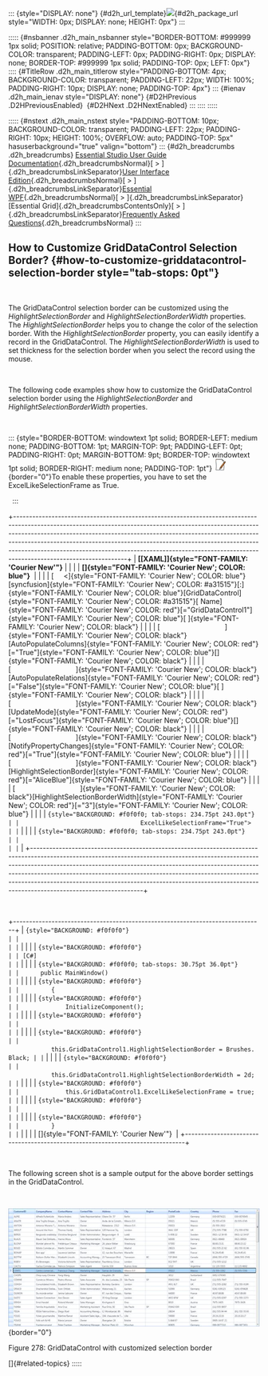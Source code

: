 ::: {style="DISPLAY: none"}
[](ms-xhelp:///?Id=d2h_url_template){#d2h_url_template}![](!package_url!){#d2h_package_url style="WIDTH: 0px; DISPLAY: none; HEIGHT: 0px"}
:::

::::: {#nsbanner .d2h_main_nsbanner style="BORDER-BOTTOM: #999999 1px solid; POSITION: relative; PADDING-BOTTOM: 0px; BACKGROUND-COLOR: transparent; PADDING-LEFT: 0px; PADDING-RIGHT: 0px; DISPLAY: none; BORDER-TOP: #999999 1px solid; PADDING-TOP: 0px; LEFT: 0px"}
:::: {#TitleRow .d2h_main_titlerow style="PADDING-BOTTOM: 4px; BACKGROUND-COLOR: transparent; PADDING-LEFT: 22px; WIDTH: 100%; PADDING-RIGHT: 10px; DISPLAY: none; PADDING-TOP: 4px"}
::: {#ienav .d2h_main_ienav style="DISPLAY: none"}
[](ms-xhelp:///?Id=66593f9b-2465-44fe-8293-d96e89b210ef){#D2HPrevious .D2HPreviousEnabled}  [](ms-xhelp:///?Id=2d3315cd-a9b6-4b71-a45e-b53f794976f1){#D2HNext .D2HNextEnabled}
:::
::::
:::::

::::: {#nstext .d2h_main_nstext style="PADDING-BOTTOM: 10px; BACKGROUND-COLOR: transparent; PADDING-LEFT: 22px; PADDING-RIGHT: 10px; HEIGHT: 100%; OVERFLOW: auto; PADDING-TOP: 5px" hasuserbackground="true" valign="bottom"}
::: {#d2h_breadcrumbs .d2h_breadcrumbs}
[Essential Studio User Guide Documentation](ms-xhelp:///?Id=12457748-09e3-4d74-a240-8e049cedf030){.d2h_breadcrumbsNormal}[ \> ]{.d2h_breadcrumbsLinkSeparator}[User Interface Edition](ms-xhelp:///?Id=c29296b7-531c-413b-a0ec-488ca1f7f669){.d2h_breadcrumbsNormal}[ \> ]{.d2h_breadcrumbsLinkSeparator}[Essential WPF](ms-xhelp:///?Id=7f4f82c5-151c-4262-94d0-75c4626c77bc){.d2h_breadcrumbsNormal}[ \> ]{.d2h_breadcrumbsLinkSeparator}[Essential Grid]{.d2h_breadcrumbsContentsOnly}[ \> ]{.d2h_breadcrumbsLinkSeparator}[Frequently Asked Questions](ms-xhelp:///?Id=f0ba96de-029b-4b3a-8f3e-275c39720dbb){.d2h_breadcrumbsNormal}
:::

## How to Customize GridDataControl Selection Border? {#how-to-customize-griddatacontrol-selection-border style="tab-stops: 0pt"}

 

The GridDataControl selection border can be customized using the *HighlightSelectionBorder* and *HighlightSelectionBorderWidth* properties. The *HighlightSelectionBorder* helps you to change the color of the selection border. With the *HighlightSelectionBorder* property, you can easily identify a record in the GridDataControl. The *HighlightSelectionBorderWidth* is used to set thickness for the selection border when you select the record using the mouse.

 

The following code examples show how to customize the GridDataControl selection border using the *HighlightSelectionBorder* and *HighlightSelectionBorderWidth* properties.

 

::: {style="BORDER-BOTTOM: windowtext 1pt solid; BORDER-LEFT: medium none; PADDING-BOTTOM: 1pt; MARGIN-TOP: 9pt; PADDING-LEFT: 0pt; PADDING-RIGHT: 0pt; MARGIN-BOTTOM: 9pt; BORDER-TOP: windowtext 1pt solid; BORDER-RIGHT: medium none; PADDING-TOP: 1pt"}
![](ImagesExt/image28_3.jpg){border="0"}To enable these properties, you have to set the ExcelLikeSelectionFrame as True.

 
:::

+-----------------------------------------------------------------------------------------------------------------------------------------------------------------------------------------------------------------------------------------------------------------------------------------------------------------------------------------------------------------------------------------------------------------------------------------+
| **[\[XAML\]]{style="FONT-FAMILY: 'Courier New'"}**                                                                                                                                                                                                                                                                                                                                                                                      |
|                                                                                                                                                                                                                                                                                                                                                                                                                                         |
| **[]{style="FONT-FAMILY: 'Courier New'; COLOR: blue"}**                                                                                                                                                                                                                                                                                                                                                                                 |
|                                                                                                                                                                                                                                                                                                                                                                                                                                         |
| [     \<]{style="FONT-FAMILY: 'Courier New'; COLOR: blue"}[syncfusion]{style="FONT-FAMILY: 'Courier New'; COLOR: #a31515"}[:]{style="FONT-FAMILY: 'Courier New'; COLOR: blue"}[GridDataControl]{style="FONT-FAMILY: 'Courier New'; COLOR: #a31515"}[ Name]{style="FONT-FAMILY: 'Courier New'; COLOR: red"}[=\"GridDataControl1\"]{style="FONT-FAMILY: 'Courier New'; COLOR: blue"}[ ]{style="FONT-FAMILY: 'Courier New'; COLOR: black"} |
|                                                                                                                                                                                                                                                                                                                                                                                                                                         |
| [                                 ]{style="FONT-FAMILY: 'Courier New'; COLOR: black"}[AutoPopulateColumns]{style="FONT-FAMILY: 'Courier New'; COLOR: red"}[=\"True\"]{style="FONT-FAMILY: 'Courier New'; COLOR: blue"}[]{style="FONT-FAMILY: 'Courier New'; COLOR: black"}                                                                                                                                                              |
|                                                                                                                                                                                                                                                                                                                                                                                                                                         |
| [                                 ]{style="FONT-FAMILY: 'Courier New'; COLOR: black"}[AutoPopulateRelations]{style="FONT-FAMILY: 'Courier New'; COLOR: red"}[=\"False\"]{style="FONT-FAMILY: 'Courier New'; COLOR: blue"}[ ]{style="FONT-FAMILY: 'Courier New'; COLOR: black"}                                                                                                                                                          |
|                                                                                                                                                                                                                                                                                                                                                                                                                                         |
| [                                 ]{style="FONT-FAMILY: 'Courier New'; COLOR: black"}[UpdateMode]{style="FONT-FAMILY: 'Courier New'; COLOR: red"}[=\"LostFocus\"]{style="FONT-FAMILY: 'Courier New'; COLOR: blue"}[]{style="FONT-FAMILY: 'Courier New'; COLOR: black"}                                                                                                                                                                  |
|                                                                                                                                                                                                                                                                                                                                                                                                                                         |
| [                                 ]{style="FONT-FAMILY: 'Courier New'; COLOR: black"}[NotifyPropertyChanges]{style="FONT-FAMILY: 'Courier New'; COLOR: red"}[=\"True\"]{style="FONT-FAMILY: 'Courier New'; COLOR: blue"}                                                                                                                                                                                                                |
|                                                                                                                                                                                                                                                                                                                                                                                                                                         |
| [                                 ]{style="FONT-FAMILY: 'Courier New'; COLOR: black"}[HighlightSelectionBorder]{style="FONT-FAMILY: 'Courier New'; COLOR: red"}[=\"AliceBlue\"]{style="FONT-FAMILY: 'Courier New'; COLOR: blue"}                                                                                                                                                                                                        |
|                                                                                                                                                                                                                                                                                                                                                                                                                                         |
| [                                 ]{style="FONT-FAMILY: 'Courier New'; COLOR: black"}[HighlightSelectionBorderWidth]{style="FONT-FAMILY: 'Courier New'; COLOR: red"}[=\"3\"]{style="FONT-FAMILY: 'Courier New'; COLOR: blue"}                                                                                                                                                                                                           |
|                                                                                                                                                                                                                                                                                                                                                                                                                                         |
| ``` {style="BACKGROUND: #f0f0f0; tab-stops: 234.75pt 243.0pt"}                                                                                                                                                                                                                                                                                                                                                                          |
|                                  ExcelLikeSelectionFrame="True">                                                                                                                                                                                                                                                                                                                                                                        |
| ```                                                                                                                                                                                                                                                                                                                                                                                                                                     |
|                                                                                                                                                                                                                                                                                                                                                                                                                                         |
| ``` {style="BACKGROUND: #f0f0f0; tab-stops: 234.75pt 243.0pt"}                                                                                                                                                                                                                                                                                                                                                                          |
|                                                                                                                                                                                                                                                                                                                                                                                                                                         |
| ```                                                                                                                                                                                                                                                                                                                                                                                                                                     |
+-----------------------------------------------------------------------------------------------------------------------------------------------------------------------------------------------------------------------------------------------------------------------------------------------------------------------------------------------------------------------------------------------------------------------------------------+

 

+------------------------------------------------------------------------------+
| ``` {style="BACKGROUND: #f0f0f0"}                                            |
|                                                                              |
| ```                                                                          |
|                                                                              |
| ``` {style="BACKGROUND: #f0f0f0"}                                            |
| [C#]                                                                         |
| ```                                                                          |
|                                                                              |
| ``` {style="BACKGROUND: #f0f0f0; tab-stops: 30.75pt 36.0pt"}                 |
|      public MainWindow()                                                     |
| ```                                                                          |
|                                                                              |
| ``` {style="BACKGROUND: #f0f0f0"}                                            |
|         {                                                                    |
| ```                                                                          |
|                                                                              |
| ``` {style="BACKGROUND: #f0f0f0"}                                            |
|             InitializeComponent();                                           |
| ```                                                                          |
|                                                                              |
| ``` {style="BACKGROUND: #f0f0f0"}                                            |
|                                                                              |
| ```                                                                          |
|                                                                              |
| ``` {style="BACKGROUND: #f0f0f0"}                                            |
|             this.GridDataControl1.HighlightSelectionBorder = Brushes. Black; |
| ```                                                                          |
|                                                                              |
| ``` {style="BACKGROUND: #f0f0f0"}                                            |
|             this.GridDataControl1.HighlightSelectionBorderWidth = 2d;        |
| ```                                                                          |
|                                                                              |
| ``` {style="BACKGROUND: #f0f0f0"}                                            |
|             this.GridDataControl1.ExcelLikeSelectionFrame = true;            |
| ```                                                                          |
|                                                                              |
| ``` {style="BACKGROUND: #f0f0f0"}                                            |
|                                                                              |
| ```                                                                          |
|                                                                              |
| ``` {style="BACKGROUND: #f0f0f0"}                                            |
|         }                                                                    |
| ```                                                                          |
|                                                                              |
| []{style="FONT-FAMILY: 'Courier New'"}                                       |
+------------------------------------------------------------------------------+

 

The following screen shot is a sample output for the above border settings in the GridDataControl.

 

![](ImagesExt/image28_353.jpg){border="0"}

Figure 278: GridDataControl with customized selection border

[]{#related-topics}
:::::
